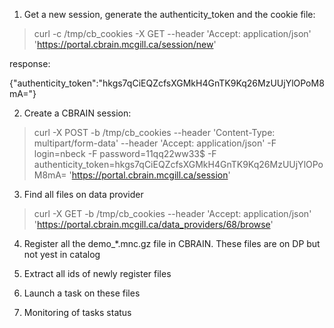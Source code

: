 1. Get a new session, generate the authenticity_token and the cookie file:

> curl -c /tmp/cb_cookies -X GET --header 'Accept: application/json' 'https://portal.cbrain.mcgill.ca/session/new'

response:

{"authenticity_token":"hkgs7qCiEQZcfsXGMkH4GnTK9Kq26MzUUjYlOPoM8mA="}

2. Create a CBRAIN session:

> curl -X POST -b /tmp/cb_cookies --header 'Content-Type: multipart/form-data' --header 'Accept: application/json' -F login=nbeck -F password=11qq22ww33$ -F authenticity_token=hkgs7qCiEQZcfsXGMkH4GnTK9Kq26MzUUjYlOPoM8mA= 'https://portal.cbrain.mcgill.ca/session'

3. Find all files on data provider

> curl -X GET -b /tmp/cb_cookies --header 'Accept: application/json' 'https://portal.cbrain.mcgill.ca/data_providers/68/browse'



4. Register all the demo_*.mnc.gz file in CBRAIN. These files are on DP but not yest in catalog

5. Extract all ids of newly register files

6. Launch a task on these files

7. Monitoring of tasks status
